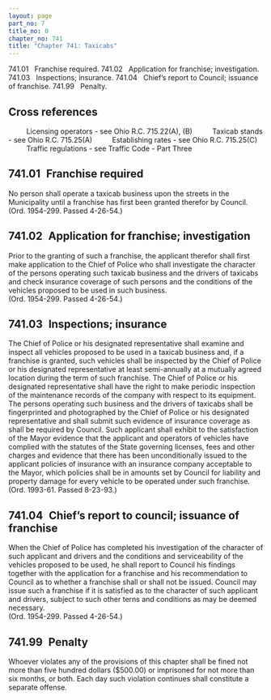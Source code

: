 ```yaml
---
layout: page
part_no: 7
title_no: 0
chapter_no: 741
title: "Chapter 741: Taxicabs"
---
```


741.01   Franchise required.
741.02   Application for franchise; investigation.
741.03   Inspections; insurance.
741.04   Chief’s report to Council; issuance of franchise.
741.99   Penalty.

## Cross references

         Licensing operators - see Ohio R.C. 715.22(A), (B)
         Taxicab stands - see Ohio R.C. 715.25(A)
         Establishing rates - see Ohio R.C. 715.25(C)
         Traffic regulations - see
Traffic Code - Part Three

## 741.01   Franchise required

No person shall operate a taxicab business upon the streets in the
Municipality until a franchise has first been granted therefor by Council.  
(Ord. 1954-299. Passed 4-26-54.)

## 741.02   Application for franchise; investigation

Prior to the granting of such a franchise, the applicant therefor shall
first make application to the Chief of Police who shall investigate the
character of the persons operating such taxicab business and the drivers of
taxicabs and check insurance coverage of such persons and the conditions of the
vehicles proposed to be used in such business.  
(Ord. 1954-299. Passed 4-26-54.)

## 741.03   Inspections; insurance

The Chief of Police or his designated representative shall examine and
inspect all vehicles proposed to be used in a taxicab business and, if a
franchise is granted, such vehicles shall be inspected by the Chief of Police
or his designated representative at least semi-annually at a mutually agreed
location during the term of such franchise. The Chief of Police or his
designated representative shall have the right to make periodic inspection of
the maintenance records of the company with respect to its equipment. The
persons operating such business and the drivers of taxicabs shall be
fingerprinted and photographed by the Chief of Police or his designated
representative and shall submit such evidence of insurance coverage as shall be
required by Council. Such applicant shall exhibit to the satisfaction of the
Mayor evidence that the applicant and operators of vehicles have complied with
the statutes of the State governing licenses, fees and other charges and
evidence that there has been unconditionally issued to the applicant policies
of insurance with an insurance company acceptable to the Mayor, which policies
shall be in amounts set by Council for liability and property damage for every
vehicle to be operated under such franchise.  
(Ord. 1993-61. Passed 8-23-93.)

## 741.04   Chief’s report to council; issuance of franchise

When the Chief of Police has completed his investigation of the character of
such applicant and drivers and the conditions and serviceability of the
vehicles proposed to be used, he shall report to Council his findings together
with the application for a franchise and his recommendation to Council as to
whether a franchise shall or shall not be issued. Council may issue such a
franchise if it is satisfied as to the character of such applicant and drivers,
subject to such other terns and conditions as may be deemed necessary.  
(Ord. 1954-299. Passed 4-26-54.)

## 741.99   Penalty

Whoever violates any of the provisions of this chapter shall be fined not
more than five hundred dollars ($500.00) or imprisoned for not more than six
months, or both. Each day such violation continues shall constitute a separate
offense.
